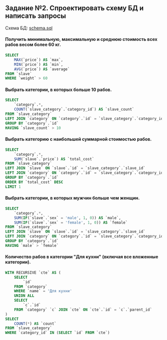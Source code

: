 ## Задание №2. Спроектировать схему БД и написать запросы

Схема БД: [schema.sql](schema.sql)

#### Получить минимальную, максимальную и среднюю стоимость всех рабов весом более 60 кг.
```sql
SELECT
    MAX(`price`) AS `max`,
    MIN(`price`) AS `min`,
    AVG(`price`) AS `average`
FROM `slave`
WHERE `weight` > 60
```

#### Выбрать категории, в которых больше 10 рабов.
```sql
SELECT
    `category`.*,
    COUNT(`slave_category`.`category_id`) AS `slave_count`
FROM `slave_category`
LEFT JOIN `category` ON `category`.`id` = `slave_category`.`category_id`
GROUP BY `category`.`id`
HAVING `slave_count` > 10
```

#### Выбрать категорию с наибольшей суммарной стоимостью рабов.
```sql
SELECT
    `category`.*,
    SUM(`slave`.`price`) AS `total_cost`
FROM `slave_category`
LEFT JOIN `slave` ON `slave`.`id` = `slave_category`.`slave_id`
LEFT JOIN `category` ON `category`.`id` = `slave_category`.`category_id`
GROUP BY `category`.`id`
ORDER BY `total_cost` DESC
LIMIT 1
```

#### Выбрать категории, в которых мужчин больше чем женщин.
```sql
SELECT
    `category`.*,
    SUM(IF(`slave`.`sex` = 'male', 1, 0)) AS `male`,
    SUM(IF(`slave`.`sex` = 'female', 1, 0)) AS `female`
FROM `slave_category`
LEFT JOIN `slave` ON `slave`.`id` = `slave_category`.`slave_id`
LEFT JOIN `category` ON `category`.`id` = `slave_category`.`category_id`
GROUP BY `category`.`id`
HAVING `male` > `female`
```

#### Количество рабов в категории "Для кухни" (включая все вложенные категории).
```sql
WITH RECURSIVE `cte` AS (
    SELECT
        `id`
    FROM `category`
    WHERE `name` = 'Для кухни'
    UNION ALL
    SELECT
        `c`.`id`
    FROM `category` `c` JOIN `cte` ON `cte`.`id` = `c`.`parent_id`
)
SELECT
    COUNT(*) AS `count`
FROM `slave_category`
WHERE `category_id` IN (SELECT `id` FROM `cte`)
```
